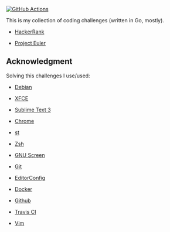 [![GitHub Actions](https://github.com/ntrrg/challenges/workflows/Go/badge.svg)](https://github.com/ntrrg/challenges/actions?query=workflow:Go)

This is my collection of coding challenges (written in Go, mostly).

* [HackerRank](https://hackerrank.com)

* [Project Euler](https://projecteuler.net)

## Acknowledgment

Solving this challenges I use/used:

* [Debian](https://www.debian.org/)

* [XFCE](https://xfce.org/)

* [Sublime Text 3](https://www.sublimetext.com/3)

* [Chrome](https://www.google.com/chrome/browser/desktop/index.html)

* [st](https://st.suckless.org/)

* [Zsh](http://www.zsh.org/)

* [GNU Screen](https://www.gnu.org/software/screen)

* [Git](https://git-scm.com/)

* [EditorConfig](http://editorconfig.org/)

* [Docker](https://docker.com)

* [Github](https://github.com)

* [Travis CI](https://travis-ci.org)

* [Vim](https://www.vim.org/)

